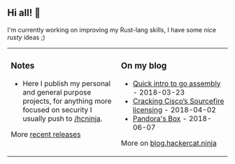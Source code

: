 ## Hi all! 👋

I'm currently working on improving my Rust-lang skills, I have some nice _rusty_ ideas ;)

<table>

<tr><td valign="top" width="50%">

### Notes
<!-- notes starts -->
* Here I publish my personal and general purpose projects, for anything more focused on security I usually push to [/hcninja](https://github.com/hcninja).
<!-- notes ends -->
More [recent releases](https://github.com/simonw/simonw/blob/main/releases.md)

</td><td valign="top" width="50%">

### On my blog
<!-- blog starts -->
* [Quick intro to go assembly](http://https://blog.hackercat.ninja/2018/quick_intro_to_go_assembly/) - 2018-03-23
* [Cracking Cisco’s Sourcefire licensing](https://blog.hackercat.ninja/2018/cracking_ciscos_sourcefire_licensing/) - 2018-04-02
* [Pandora's Box](https://blog.hackercat.ninja/2018/pandoras_box/) - 2018-06-07
<!-- blog ends -->
More on [blog.hackercat.ninja](https://blog.hackercat.ninja/)
</table>

<!--
**gonzalezkrause/gonzalezkrause** is a ✨ _special_ ✨ repository because its `README.md` (this file) appears on your GitHub profile.

Here are some ideas to get you started:

- 🔭 I’m currently working on ...
- 🌱 I’m currently learning ...
- 👯 I’m looking to collaborate on ...
- 🤔 I’m looking for help with ...
- 💬 Ask me about ...
- 📫 How to reach me: ...
- 😄 Pronouns: ...
- ⚡ Fun fact: ...
-->
